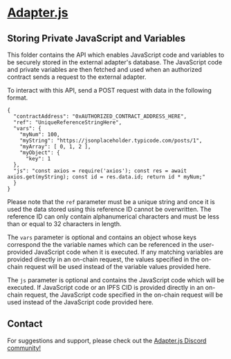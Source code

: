 # [Adapter.js](https://adapterjs.link/)

## Storing Private JavaScript and Variables

This folder contains the API which enables JavaScript code and variables to be securely stored in the external adapter's database. The JavaScript code and private variables are then fetched and used when an authorized contract sends a request to the external adapter.

To interact with this API, send a POST request with data in the following format.   

```
{
  "contractAddress": "0xAUTHORIZED_CONTRACT_ADDRESS_HERE",
  "ref": "UniqueReferenceStringHere",
  "vars": {
    "myNum": 100,
    "myString": "https://jsonplaceholder.typicode.com/posts/1",
    "myArray": [ 0, 1, 2 ],
    "myObject": {
      "key": 1
  },
  "js": "const axios = require('axios'); const res = await axios.get(myString); const id = res.data.id; return id * myNum;"
  }
}
```

Please note that the `ref` parameter must be a unique string and once it is used the data stored using this reference ID cannot be overwritten.  The reference ID can only contain alphanumerical characters and must be less than or equal to 32 characters in length.

The `vars` parameter is optional and contains an object whose keys correspond the the variable names which can be referenced in the user-provided JavaScript code when it is executed.  If any matching variables are provided directly in an on-chain request, the values specified in the on-chain request will be used instead of the variable values provided here.

The `js` parameter is optional and contains the JavaScript code which will be executed.  If JavaScript code or an IPFS CID is provided directly in an on-chain request, the JavaScript code specified in the on-chain request will be used instead of the JavaScript code provided here.

## Contact

For suggestions and support, please check out the [Adapter.js Discord community!](https://discord.com/invite/jpGx9tMRWa)
